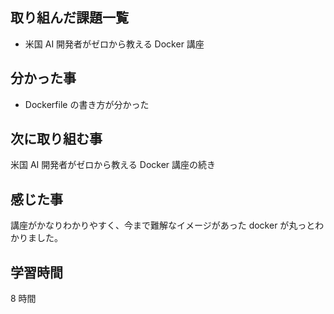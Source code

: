 ## 取り組んだ課題一覧

- 米国 AI 開発者がゼロから教える Docker 講座

## 分かった事

- Dockerfile の書き方が分かった

## 次に取り組む事

米国 AI 開発者がゼロから教える Docker 講座の続き

## 感じた事

講座がかなりわかりやすく、今まで難解なイメージがあった docker が丸っとわかりました。

## 学習時間

8 時間
